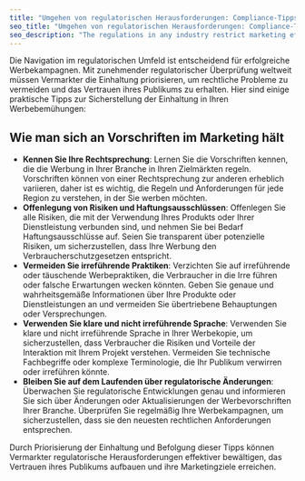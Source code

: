 ```yaml
---
title: "Umgehen von regulatorischen Herausforderungen: Compliance-Tipps für Werbung"
seo_title: "Umgehen von regulatorischen Herausforderungen: Compliance-Tipps für Werbung"
seo_description: "The regulations in any industry restrict marketing efforts. Struggle to overcome these limitations? Learn how to comply with laws and regulations."
---
```


Die Navigation im regulatorischen Umfeld ist entscheidend für erfolgreiche Werbekampagnen. Mit zunehmender regulatorischer Überprüfung weltweit müssen Vermarkter die Einhaltung priorisieren, um rechtliche Probleme zu vermeiden und das Vertrauen ihres Publikums zu erhalten. Hier sind einige praktische Tipps zur Sicherstellung der Einhaltung in Ihren Werbebemühungen:

## Wie man sich an Vorschriften im Marketing hält

*   **Kennen Sie Ihre Rechtsprechung**: Lernen Sie die Vorschriften kennen, die die Werbung in Ihrer Branche in Ihren Zielmärkten regeln. Vorschriften können von einer Rechtsprechung zur anderen erheblich variieren, daher ist es wichtig, die Regeln und Anforderungen für jede Region zu verstehen, in der Sie werben möchten.
*   **Offenlegung von Risiken und Haftungsausschlüssen**: Offenlegen Sie alle Risiken, die mit der Verwendung Ihres Produkts oder Ihrer Dienstleistung verbunden sind, und nehmen Sie bei Bedarf Haftungsausschlüsse auf. Seien Sie transparent über potenzielle Risiken, um sicherzustellen, dass Ihre Werbung den Verbraucherschutzgesetzen entspricht.
*   **Vermeiden Sie irreführende Praktiken**: Verzichten Sie auf irreführende oder täuschende Werbepraktiken, die Verbraucher in die Irre führen oder falsche Erwartungen wecken könnten. Geben Sie genaue und wahrheitsgemäße Informationen über Ihre Produkte oder Dienstleistungen an und vermeiden Sie übertriebene Behauptungen oder Versprechungen.
*   **Verwenden Sie klare und nicht irreführende Sprache**: Verwenden Sie klare und nicht irreführende Sprache in Ihrer Werbekopie, um sicherzustellen, dass Verbraucher die Risiken und Vorteile der Interaktion mit Ihrem Projekt verstehen. Vermeiden Sie technische Fachbegriffe oder komplexe Terminologie, die Ihr Publikum verwirren oder irreführen könnte.
*   **Bleiben Sie auf dem Laufenden über regulatorische Änderungen**: Überwachen Sie regulatorische Entwicklungen genau und informieren Sie sich über Änderungen oder Aktualisierungen der Werbevorschriften Ihrer Branche. Überprüfen Sie regelmäßig Ihre Werbekampagnen, um sicherzustellen, dass sie den neuesten rechtlichen Anforderungen entsprechen.

Durch Priorisierung der Einhaltung und Befolgung dieser Tipps können Vermarkter regulatorische Herausforderungen effektiver bewältigen, das Vertrauen ihres Publikums aufbauen und ihre Marketingziele erreichen.
